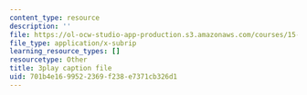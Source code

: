 ```yaml
---
content_type: resource
description: ''
file: https://ol-ocw-studio-app-production.s3.amazonaws.com/courses/15-031j-energy-decisions-markets-and-policies-spring-2012/701b4e1699522369f238e7371cb326d1_6Rq2VFCGQfE.srt
file_type: application/x-subrip
learning_resource_types: []
resourcetype: Other
title: 3play caption file
uid: 701b4e16-9952-2369-f238-e7371cb326d1
---
```

